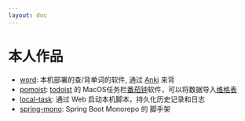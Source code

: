 ```yaml
---
layout: doc
---
```

# 本人作品

* [word](https://github.com/yaoyuandev/word): 本机部署的查/背单词的软件, 通过 [Anki](https://apps.ankiweb.net) 来背
* [pomoist](https://github.com/yaoyuandev/pomoist): [todoist](https://todoist.com/) 的 MacOS任务栏[番茄钟](https://en.wikipedia.org/wiki/Pomodoro_Technique/)软件，可以将数据导入[维格表](https://vika.cn/)
* [local-task](https://github.com/yaoyuandev/local-task): 通过 Web 启动本机脚本，持久化历史记录和日志
* [spring-mono](https://github.com/yaoyuandev/generator-spring-mono): Spring Boot Monorepo 的 脚手架

